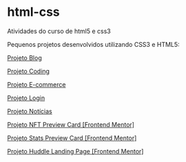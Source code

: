 # html-css
 Atividades do curso de html5 e css3

Pequenos projetos desenvolvidos utilizando CSS3 e HTML5:

<a href="https://marcelo-souto.github.io/html-css/projetos/projeto-blog/index.html">Projeto Blog</a>

<a href="https://marcelo-souto.github.io/html-css/projetos/projeto-coding/index.html">Projeto Coding</a>

<a href="https://marcelo-souto.github.io/html-css/projetos/projeto-ecommerce/index.html">Projeto E-commerce</a>

<a href="https://marcelo-souto.github.io/html-css/projetos/projeto-login/page01.html">Projeto Login</a>

<a href="https://marcelo-souto.github.io/html-css/projetos/projeto-noticias/index.html">Projeto Notícias</a>

<a href="https://marcelo-souto.github.io/html-css/projetos/projeto-nft-preview-card-component-main/index.html">Projeto NFT Preview Card [Frontend Mentor]</a>

<a href="https://marcelo-souto.github.io/html-css/projetos/projeto-stats-preview-card-component-main/index.html">Projeto Stats Preview Card [Frontend Mentor]</a>

<a href="https://marcelo-souto.github.io/html-css/projetos/huddle-landing-page/index.html">Projeto Huddle Landing Page [Frontend Mentor]</a>